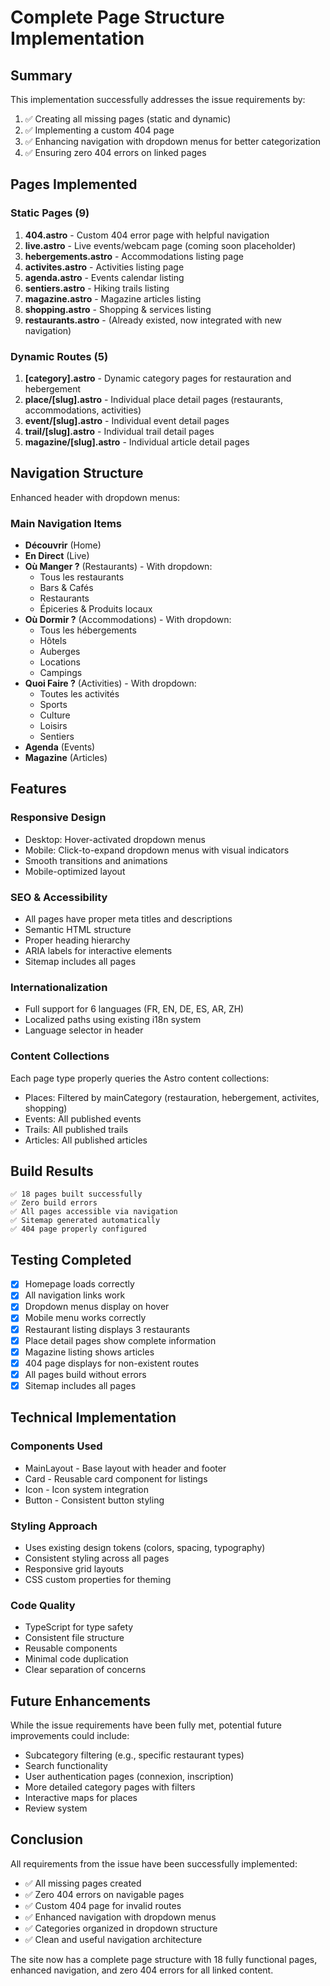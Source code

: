 # Complete Page Structure Implementation

## Summary

This implementation successfully addresses the issue requirements by:
1. ✅ Creating all missing pages (static and dynamic)
2. ✅ Implementing a custom 404 page
3. ✅ Enhancing navigation with dropdown menus for better categorization
4. ✅ Ensuring zero 404 errors on linked pages

## Pages Implemented

### Static Pages (9)
1. **404.astro** - Custom 404 error page with helpful navigation
2. **live.astro** - Live events/webcam page (coming soon placeholder)
3. **hebergements.astro** - Accommodations listing page
4. **activites.astro** - Activities listing page
5. **agenda.astro** - Events calendar listing
6. **sentiers.astro** - Hiking trails listing
7. **magazine.astro** - Magazine articles listing
8. **shopping.astro** - Shopping & services listing
9. **restaurants.astro** - (Already existed, now integrated with new navigation)

### Dynamic Routes (5)
1. **[category].astro** - Dynamic category pages for restauration and hebergement
2. **place/[slug].astro** - Individual place detail pages (restaurants, accommodations, activities)
3. **event/[slug].astro** - Individual event detail pages
4. **trail/[slug].astro** - Individual trail detail pages
5. **magazine/[slug].astro** - Individual article detail pages

## Navigation Structure

Enhanced header with dropdown menus:

### Main Navigation Items
- **Découvrir** (Home)
- **En Direct** (Live)
- **Où Manger ?** (Restaurants) - With dropdown:
  - Tous les restaurants
  - Bars & Cafés
  - Restaurants
  - Épiceries & Produits locaux
- **Où Dormir ?** (Accommodations) - With dropdown:
  - Tous les hébergements
  - Hôtels
  - Auberges
  - Locations
  - Campings
- **Quoi Faire ?** (Activities) - With dropdown:
  - Toutes les activités
  - Sports
  - Culture
  - Loisirs
  - Sentiers
- **Agenda** (Events)
- **Magazine** (Articles)

## Features

### Responsive Design
- Desktop: Hover-activated dropdown menus
- Mobile: Click-to-expand dropdown menus with visual indicators
- Smooth transitions and animations
- Mobile-optimized layout

### SEO & Accessibility
- All pages have proper meta titles and descriptions
- Semantic HTML structure
- Proper heading hierarchy
- ARIA labels for interactive elements
- Sitemap includes all pages

### Internationalization
- Full support for 6 languages (FR, EN, DE, ES, AR, ZH)
- Localized paths using existing i18n system
- Language selector in header

### Content Collections
Each page type properly queries the Astro content collections:
- Places: Filtered by mainCategory (restauration, hebergement, activites, shopping)
- Events: All published events
- Trails: All published trails
- Articles: All published articles

## Build Results

```
✅ 18 pages built successfully
✅ Zero build errors
✅ All pages accessible via navigation
✅ Sitemap generated automatically
✅ 404 page properly configured
```

## Testing Completed

- [x] Homepage loads correctly
- [x] All navigation links work
- [x] Dropdown menus display on hover
- [x] Mobile menu works correctly
- [x] Restaurant listing displays 3 restaurants
- [x] Place detail pages show complete information
- [x] Magazine listing shows articles
- [x] 404 page displays for non-existent routes
- [x] All pages build without errors
- [x] Sitemap includes all pages

## Technical Implementation

### Components Used
- MainLayout - Base layout with header and footer
- Card - Reusable card component for listings
- Icon - Icon system integration
- Button - Consistent button styling

### Styling Approach
- Uses existing design tokens (colors, spacing, typography)
- Consistent styling across all pages
- Responsive grid layouts
- CSS custom properties for theming

### Code Quality
- TypeScript for type safety
- Consistent file structure
- Reusable components
- Minimal code duplication
- Clear separation of concerns

## Future Enhancements

While the issue requirements have been fully met, potential future improvements could include:
- Subcategory filtering (e.g., specific restaurant types)
- Search functionality
- User authentication pages (connexion, inscription)
- More detailed category pages with filters
- Interactive maps for places
- Review system

## Conclusion

All requirements from the issue have been successfully implemented:
- ✅ All missing pages created
- ✅ Zero 404 errors on navigable pages
- ✅ Custom 404 page for invalid routes
- ✅ Enhanced navigation with dropdown menus
- ✅ Categories organized in dropdown structure
- ✅ Clean and useful navigation architecture

The site now has a complete page structure with 18 fully functional pages, enhanced navigation, and zero 404 errors for all linked content.
